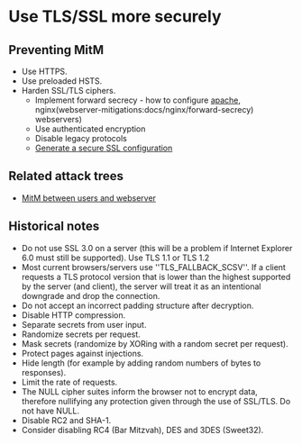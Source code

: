 # Use TLS/SSL more securely

## Preventing MitM

* Use HTTPS.
* Use preloaded HSTS.
* Harden SSL/TLS ciphers.
  * Implement forward secrecy - how to configure [apache](webserver-mitigations:docs/apache/forward-secrecy), nginx(webserver-mitigations:docs/nginx/forward-secrecy) webservers)
  * Use authenticated encryption
  * Disable legacy protocols
  * [Generate a secure SSL configuration](https://ssl-config.mozilla.org/)

## Related attack trees

* [MitM between users and webserver](attack-trees:docs/server/mitm)

## Historical notes

  * Do not use SSL 3.0 on a server (this will be a problem if Internet Explorer 6.0 must still be supported). Use TLS 1.1 or TLS 1.2
  * Most current browsers/servers use ''TLS_FALLBACK_SCSV''. If a client requests a TLS protocol version that is lower than the highest supported by the server (and client), the server will treat it as an intentional downgrade and drop the connection.
  * Do not accept an incorrect padding structure after decryption.
  * Disable HTTP compression.
  * Separate secrets from user input.
  * Randomize secrets per request.
  * Mask secrets (randomize by XORing with a random secret per request).
  * Protect pages against injections.
  * Hide length (for example by adding random numbers of bytes to responses).
  * Limit the rate of requests.
  * The NULL cipher suites inform the browser not to encrypt data, therefore nullifying any protection given through the use of SSL/TLS. Do not have NULL.
  * Disable RC2 and SHA-1.
  * Consider disabling RC4 (Bar Mitzvah), DES and 3DES (Sweet32).
